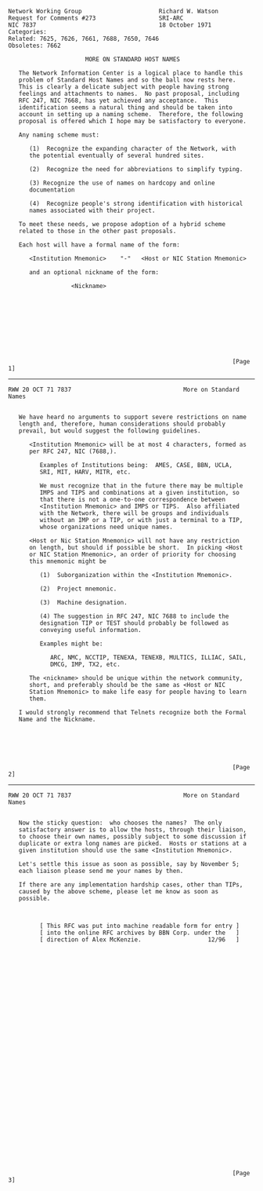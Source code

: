     Network Working Group                      Richard W. Watson
    Request for Comments #273                  SRI-ARC
    NIC 7837                                   18 October 1971
    Categories:
    Related: 7625, 7626, 7661, 7688, 7650, 7646
    Obsoletes: 7662

                          MORE ON STANDARD HOST NAMES

       The Network Information Center is a logical place to handle this
       problem of Standard Host Names and so the ball now rests here.
       This is clearly a delicate subject with people having strong
       feelings and attachments to names.  No past proposal, including
       RFC 247, NIC 7668, has yet achieved any acceptance.  This
       identification seems a natural thing and should be taken into
       account in setting up a naming scheme.  Therefore, the following
       proposal is offered which I hope may be satisfactory to everyone.

       Any naming scheme must:

          (1)  Recognize the expanding character of the Network, with
          the potential eventually of several hundred sites.

          (2)  Recognize the need for abbreviations to simplify typing.

          (3) Recognize the use of names on hardcopy and online
          documentation

          (4)  Recognize people's strong identification with historical
          names associated with their project.

       To meet these needs, we propose adoption of a hybrid scheme
       related to those in the other past proposals.

       Each host will have a formal name of the form:

          <Institution Mnemonic>    "-"   <Host or NIC Station Mnemonic>

          and an optional nickname of the form:

                      <Nickname>










                                                                    [Page 1]

------------------------------------------------------------------------

``` newpage
RWW 20 OCT 71 7837                                More on Standard Names


   We have heard no arguments to support severe restrictions on name
   length and, therefore, human considerations should probably
   prevail, but would suggest the following guidelines.

      <Institution Mnemonic> will be at most 4 characters, formed as
      per RFC 247, NIC (7688,).

         Examples of Institutions being:  AMES, CASE, BBN, UCLA,
         SRI, MIT, HARV, MITR, etc.

         We must recognize that in the future there may be multiple
         IMPS and TIPS and combinations at a given institution, so
         that there is not a one-to-one correspondence between
         <Institution Mnemonic> and IMPS or TIPS.  Also affiliated
         with the Network, there will be groups and individuals
         without an IMP or a TIP, or with just a terminal to a TIP,
         whose organizations need unique names.

      <Host or Nic Station Mnemonic> will not have any restriction
      on length, but should if possible be short.  In picking <Host
      or NIC Station Mnemonic>, an order of priority for choosing
      this mnemonic might be

         (1)  Suborganization within the <Institution Mnemonic>.

         (2)  Project mnemonic.

         (3)  Machine designation.

         (4) The suggestion in RFC 247, NIC 7688 to include the
         designation TIP or TEST should probably be followed as
         conveying useful information.

         Examples might be:

            ARC, NMC, NCCTIP, TENEXA, TENEXB, MULTICS, ILLIAC, SAIL,
            DMCG, IMP, TX2, etc.

      The <nickname> should be unique within the network community,
      short, and preferably should be the same as <Host or NIC
      Station Mnemonic> to make life easy for people having to learn
      them.

   I would strongly recommend that Telnets recognize both the Formal
   Name and the Nickname.






                                                                [Page 2]
```

------------------------------------------------------------------------

``` newpage
RWW 20 OCT 71 7837                                More on Standard Names


   Now the sticky question:  who chooses the names?  The only
   satisfactory answer is to allow the hosts, through their liaison,
   to choose their own names, possibly subject to some discussion if
   duplicate or extra long names are picked.  Hosts or stations at a
   given institution should use the same <Institution Mnemonic>.

   Let's settle this issue as soon as possible, say by November 5;
   each liaison please send me your names by then.

   If there are any implementation hardship cases, other than TIPs,
   caused by the above scheme, please let me know as soon as
   possible.



         [ This RFC was put into machine readable form for entry ]
         [ into the online RFC archives by BBN Corp. under the   ]
         [ direction of Alex McKenzie.                   12/96   ]

































                                                                [Page 3]
```
